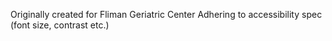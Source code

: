 Originally created for Fliman Geriatric Center
Adhering to accessibility spec (font size, contrast etc.)

